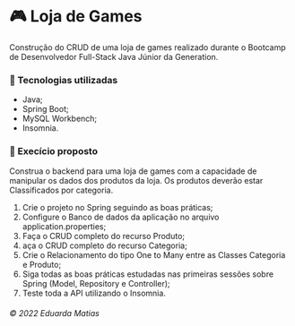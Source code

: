 # 🎮 Loja de Games
Construção do CRUD de uma loja de games realizado durante o Bootcamp de Desenvolvedor Full-Stack Java Júnior da Generation. <br>


### 👾 Tecnologias utilizadas
 - Java;
 - Spring Boot;
 - MySQL Workbench;
 - Insomnia.

### 📖 Execício proposto

Construa o backend para uma loja de games com a capacidade de manipular os dados dos produtos da loja. Os produtos deverão estar Classificados por categoria.

1. Crie o projeto no Spring seguindo as boas práticas;
2. Configure o Banco de dados da aplicação no arquivo application.properties;
3. Faça o CRUD completo do recurso Produto;
4. aça o CRUD completo do recurso Categoria;
5. Crie o Relacionamento do tipo One to Many entre as Classes Categoria e Produto;
6. Siga todas as boas práticas estudadas nas primeiras sessões sobre Spring (Model, Repository e Controller);
7. Teste toda a API utilizando o Insomnia.

###### © 2022 Eduarda Matias
